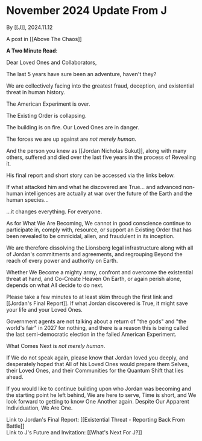 # November 2024 Update From J

By [[J]], 2024.11.12 

A post in [[Above The Chaos]]  

**A Two Minute Read**: 

Dear Loved Ones and Collaborators, 

The last 5 years have sure been an adventure, haven't they? 

We are collectively facing into the greatest fraud, deception, and existential threat in human history. 

The American Experiment is over. 

The Existing Order is collapsing. 

The building is on fire. Our Loved Ones are in danger. 

The forces we are up against are *not merely human.*

And the person you knew as [[Jordan Nicholas Sukut]], along with many others, suffered and died over the last five years in the process of Revealing it. 

His final report and short story can be accessed via the links below. 

If what attacked him and what he discovered are True... and advanced non-human intelligences are actually at war over the future of the Earth and the human species... 

...it changes everything. For everyone. 

As for What We Are Becoming, We cannot in good conscience continue to participate in, comply with, resource, or support an Existing Order that has been revealed to be omnicidal, alien, and fraudulent in its inception. 

We are therefore dissolving the Lionsberg legal infrastructure along with all of Jordan's commitments and agreements, and regrouping Beyond the reach of every power and authority on Earth. 

Whether We Become a mighty army, confront and overcome the existential threat at hand, and Co-Create Heaven On Earth, or again perish alone, depends on what All decide to do next. 

Please take a few minutes to at least skim through the first link and [[Jordan's Final Report]]. If what Jordan discovered is True, it might save your life and your Loved Ones. 

Government agents are not talking about a return of "the gods" and "the world's fair" in 2027 for nothing, and there is a reason this is being called the last semi-democratic election in the failed American Experiment. 

What Comes Next is *not merely human*. 

If We do not speak again, please know that Jordan loved you deeply, and desperately hoped that All of his Loved Ones would prepare them Selves, their Loved Ones, and their Communities for the Quantum Shift that lies ahead. 

If you would like to continue building upon who Jordan was becoming and the starting point he left behind, We are here to serve, Time is short, and We look forward to getting to know One Another again. Despite Our Apparent Individuation, We Are One. 

Link to Jordan's Final Report: [[Existential Threat - Reporting Back From Battle]]   
Link to J's Future and Invitation: [[What's Next For J?]]  

